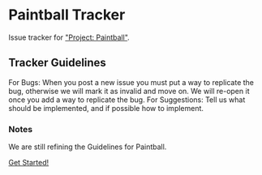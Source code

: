 # Paintball Tracker
Issue tracker for ["Project: Paintball"](http://www.roblox.com/games/240402056/Project-Paintball).

## Tracker Guidelines
For Bugs:
When you post a new issue you must put a way to replicate the bug, otherwise we will mark it as invalid and move on. We will re-open it once you add a way to replicate the bug.
For Suggestions:
Tell us what should be implemented, and if possible how to implement.

### Notes
We are still refining the Guidelines for Paintball.

[Get Started!](https://github.com/RubyStudios/Paintball-Tracker/issues)
